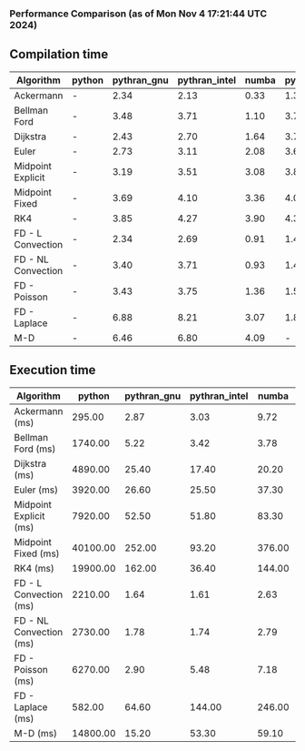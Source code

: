 ### Performance Comparison (as of Mon Nov  4 17:21:44 UTC 2024)
## Compilation time
Algorithm                 | python                    | pythran_gnu               | pythran_intel             | numba                     | pyccel_fortran_gnu        | pyccel_c_gnu              | pyccel_fortran_intel      | pyccel_c_intel           
------------------------- | ------------------------- | ------------------------- | ------------------------- | ------------------------- | ------------------------- | ------------------------- | ------------------------- | -------------------------
Ackermann                 | -                         | 2.34                      | 2.13                      | 0.33                      | 1.34                      | 1.33                      | 1.43                      | 1.39                     
Bellman Ford              | -                         | 3.48                      | 3.71                      | 1.10                      | 3.70                      | 4.01                      | 3.81                      | 4.01                     
Dijkstra                  | -                         | 2.43                      | 2.70                      | 1.64                      | 3.77                      | 4.04                      | 3.92                      | 4.12                     
Euler                     | -                         | 2.73                      | 3.11                      | 2.08                      | 3.66                      | 3.99                      | 3.82                      | 4.02                     
Midpoint Explicit         | -                         | 3.19                      | 3.51                      | 3.08                      | 3.89                      | 4.25                      | 4.03                      | 4.23                     
Midpoint Fixed            | -                         | 3.69                      | 4.10                      | 3.36                      | 4.00                      | 4.34                      | 4.17                      | 4.32                     
RK4                       | -                         | 3.85                      | 4.27                      | 3.90                      | 4.38                      | 4.69                      | 4.54                      | 4.71                     
FD - L Convection         | -                         | 2.34                      | 2.69                      | 0.91                      | 1.42                      | 3.96                      | 1.60                      | 3.98                     
FD - NL Convection        | -                         | 3.40                      | 3.71                      | 0.93                      | 1.47                      | 3.96                      | 1.62                      | 3.96                     
FD - Poisson              | -                         | 3.43                      | 3.75                      | 1.36                      | 1.53                      | 4.11                      | 2.90                      | 4.08                     
FD - Laplace              | -                         | 6.88                      | 8.21                      | 3.07                      | 1.84                      | 4.37                      | 2.16                      | 4.33                     
M-D                       | -                         | 6.46                      | 6.80                      | 4.09                      | -                         | -                         | -                         | -                        

## Execution time
Algorithm                 | python                    | pythran_gnu               | pythran_intel             | numba                     | pyccel_fortran_gnu        | pyccel_c_gnu              | pyccel_fortran_intel      | pyccel_c_intel           
------------------------- | ------------------------- | ------------------------- | ------------------------- | ------------------------- | ------------------------- | ------------------------- | ------------------------- | -------------------------
Ackermann (ms)            | 295.00                    | 2.87                      | 3.03                      | 9.72                      | 1.55                      | 1.59                      | 8.74                      | 4.36                     
Bellman Ford (ms)         | 1740.00                   | 5.22                      | 3.42                      | 3.78                      | 2.99                      | 6.09                      | -                         | 19.00                    
Dijkstra (ms)             | 4890.00                   | 25.40                     | 17.40                     | 20.20                     | 19.90                     | 31.20                     | -                         | 22.10                    
Euler (ms)                | 3920.00                   | 26.60                     | 25.50                     | 37.30                     | 14.60                     | 142.00                    | 14.20                     | 167.00                   
Midpoint Explicit (ms)    | 7920.00                   | 52.50                     | 51.80                     | 83.30                     | 27.60                     | 282.00                    | 15.90                     | 250.00                   
Midpoint Fixed (ms)       | 40100.00                  | 252.00                    | 93.20                     | 376.00                    | 76.50                     | 1440.00                   | 57.50                     | 1250.00                  
RK4 (ms)                  | 19900.00                  | 162.00                    | 36.40                     | 144.00                    | 35.70                     | 489.00                    | 38.00                     | 404.00                   
FD - L Convection (ms)    | 2210.00                   | 1.64                      | 1.61                      | 2.63                      | 1.63                      | 1.62                      | -                         | 4.08                     
FD - NL Convection (ms)   | 2730.00                   | 1.78                      | 1.74                      | 2.79                      | 1.98                      | 2.19                      | -                         | 4.11                     
FD - Poisson (ms)         | 6270.00                   | 2.90                      | 5.48                      | 7.18                      | 2.78                      | 3.80                      | -                         | 4.96                     
FD - Laplace (ms)         | 582.00                    | 64.60                     | 144.00                    | 246.00                    | 63.20                     | 259.00                    | -                         | 274.00                   
M-D (ms)                  | 14800.00                  | 15.20                     | 53.30                     | 59.10                     | -                         | -                         | -                         | -                        
